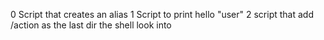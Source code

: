 0 Script that creates an alias
1 Script to print hello "user"
2 script that add /action as the last dir the shell look into
